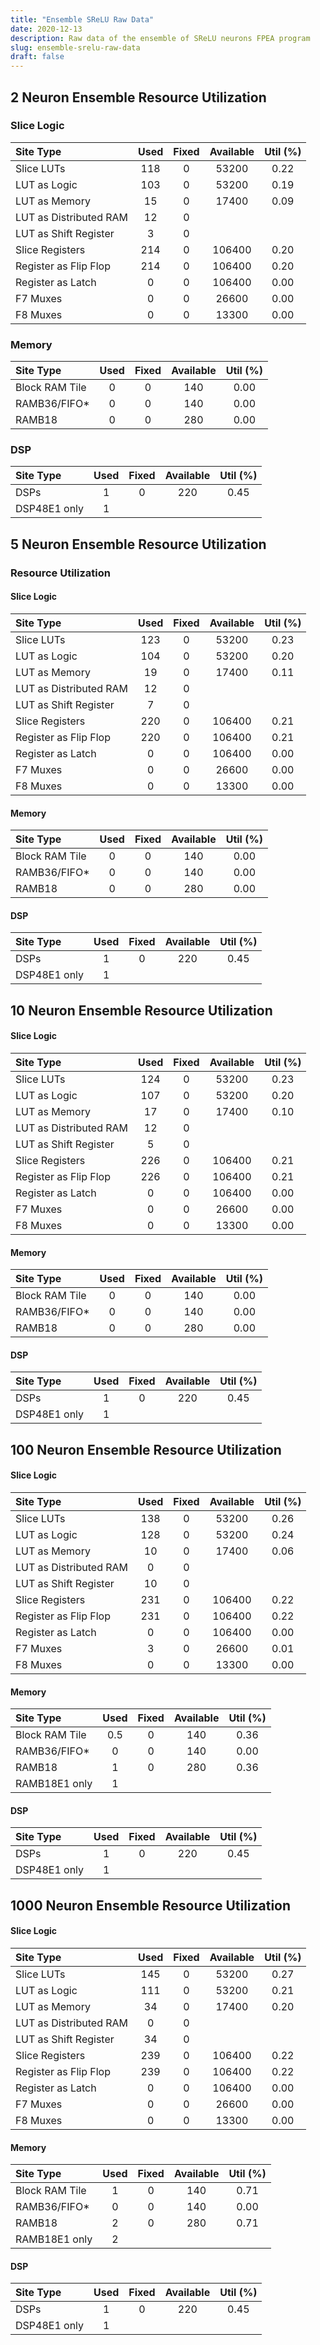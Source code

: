 ```yaml
---
title: "Ensemble SReLU Raw Data"
date: 2020-12-13
description: Raw data of the ensemble of SReLU neurons FPEA program
slug: ensemble-srelu-raw-data
draft: false
---
```


## 2 Neuron Ensemble Resource Utilization

### Slice Logic

|          Site Type         | Used | Fixed | Available | Util (%) |
| :-- | :--: | :--: | :--: | :--: |
| Slice LUTs                 |  118 |     0 |     53200 |  0.22 |
|   LUT as Logic             |  103 |     0 |     53200 |  0.19 |
|   LUT as Memory            |   15 |     0 |     17400 |  0.09 |
|     LUT as Distributed RAM |   12 |     0 |           |       |
|     LUT as Shift Register  |    3 |     0 |           |       |
| Slice Registers            |  214 |     0 |    106400 |  0.20 |
|   Register as Flip Flop    |  214 |     0 |    106400 |  0.20 |
|   Register as Latch        |    0 |     0 |    106400 |  0.00 |
| F7 Muxes                   |    0 |     0 |     26600 |  0.00 |
| F8 Muxes                   |    0 |     0 |     13300 |  0.00 |

### Memory

|    Site Type   | Used | Fixed | Available | Util (%) |
| :-- | :--: | :--: | :--: | :--: |
| Block RAM Tile |    0 |     0 |       140 |  0.00 |
|   RAMB36/FIFO* |    0 |     0 |       140 |  0.00 |
|   RAMB18       |    0 |     0 |       280 |  0.00 |

### DSP

|    Site Type   | Used | Fixed | Available | Util (%) |
| :-- | :--: | :--: | :--: | :--: |
| DSPs           |    1 |     0 |       220 |  0.45 |
|   DSP48E1 only |    1 |       |           |       |

## 5 Neuron Ensemble Resource Utilization

### Resource Utilization

#### Slice Logic

|          Site Type         | Used | Fixed | Available | Util (%) |
| :-- | :--: | :--: | :--: | :--: |
| Slice LUTs                 |  123 |     0 |     53200 |  0.23 |
|   LUT as Logic             |  104 |     0 |     53200 |  0.20 |
|   LUT as Memory            |   19 |     0 |     17400 |  0.11 |
|     LUT as Distributed RAM |   12 |     0 |           |       |
|     LUT as Shift Register  |    7 |     0 |           |       |
| Slice Registers            |  220 |     0 |    106400 |  0.21 |
|   Register as Flip Flop    |  220 |     0 |    106400 |  0.21 |
|   Register as Latch        |    0 |     0 |    106400 |  0.00 |
| F7 Muxes                   |    0 |     0 |     26600 |  0.00 |
| F8 Muxes                   |    0 |     0 |     13300 |  0.00 |

#### Memory

|    Site Type   | Used | Fixed | Available | Util (%) |
| :-- | :--: | :--: | :--: | :--: |
| Block RAM Tile |    0 |     0 |       140 |  0.00 |
|   RAMB36/FIFO* |    0 |     0 |       140 |  0.00 |
|   RAMB18       |    0 |     0 |       280 |  0.00 |

#### DSP

|    Site Type   | Used | Fixed | Available | Util (%) |
| :-- | :--: | :--: | :--: | :--: |
| DSPs           |    1 |     0 |       220 |  0.45 |
|   DSP48E1 only |    1 |       |           |       |

## 10 Neuron Ensemble Resource Utilization

#### Slice Logic

|          Site Type         | Used | Fixed | Available | Util (%) |
| :-- | :--: | :--: | :--: | :--: |
| Slice LUTs                 |  124 |     0 |     53200 |  0.23 |
|   LUT as Logic             |  107 |     0 |     53200 |  0.20 |
|   LUT as Memory            |   17 |     0 |     17400 |  0.10 |
|     LUT as Distributed RAM |   12 |     0 |           |       |
|     LUT as Shift Register  |    5 |     0 |           |       |
| Slice Registers            |  226 |     0 |    106400 |  0.21 |
|   Register as Flip Flop    |  226 |     0 |    106400 |  0.21 |
|   Register as Latch        |    0 |     0 |    106400 |  0.00 |
| F7 Muxes                   |    0 |     0 |     26600 |  0.00 |
| F8 Muxes                   |    0 |     0 |     13300 |  0.00 |

#### Memory

|    Site Type   | Used | Fixed | Available | Util (%) |
| :-- | :--: | :--: | :--: | :--: |
| Block RAM Tile |    0 |     0 |       140 |  0.00 |
|   RAMB36/FIFO* |    0 |     0 |       140 |  0.00 |
|   RAMB18       |    0 |     0 |       280 |  0.00 |

#### DSP

|    Site Type   | Used | Fixed | Available | Util (%) |
| :-- | :--: | :--: | :--: | :--: |
| DSPs           |    1 |     0 |       220 |  0.45 |
|   DSP48E1 only |    1 |       |           |       |

## 100 Neuron Ensemble Resource Utilization

#### Slice Logic

|          Site Type         | Used | Fixed | Available | Util (%) |
| :-- | :--: | :--: | :--: | :--: |
| Slice LUTs                 |  138 |     0 |     53200 |  0.26 |
|   LUT as Logic             |  128 |     0 |     53200 |  0.24 |
|   LUT as Memory            |   10 |     0 |     17400 |  0.06 |
|     LUT as Distributed RAM |    0 |     0 |           |       |
|     LUT as Shift Register  |   10 |     0 |           |       |
| Slice Registers            |  231 |     0 |    106400 |  0.22 |
|   Register as Flip Flop    |  231 |     0 |    106400 |  0.22 |
|   Register as Latch        |    0 |     0 |    106400 |  0.00 |
| F7 Muxes                   |    3 |     0 |     26600 |  0.01 |
| F8 Muxes                   |    0 |     0 |     13300 |  0.00 |

#### Memory

|    Site Type   | Used | Fixed | Available | Util (%) |
| :-- | :--: | :--: | :--: | :--: |
| Block RAM Tile    |  0.5 |     0 |       140 |  0.36 |
|   RAMB36/FIFO*    |    0 |     0 |       140 |  0.00 |
|   RAMB18          |    1 |     0 |       280 |  0.36 |
|     RAMB18E1 only |    1 |       |           |       |

#### DSP

|    Site Type   | Used | Fixed | Available | Util (%) |
| :-- | :--: | :--: | :--: | :--: |
| DSPs           |    1 |     0 |       220 |  0.45 |
|   DSP48E1 only |    1 |       |           |       |

## 1000 Neuron Ensemble Resource Utilization

#### Slice Logic

|          Site Type         | Used | Fixed | Available | Util (%) |
| :-- | :--: | :--: | :--: | :--: |
| Slice LUTs                 |  145 |     0 |     53200 |  0.27 |
|   LUT as Logic             |  111 |     0 |     53200 |  0.21 |
|   LUT as Memory            |   34 |     0 |     17400 |  0.20 |
|     LUT as Distributed RAM |    0 |     0 |           |       |
|     LUT as Shift Register  |   34 |     0 |           |       |
| Slice Registers            |  239 |     0 |    106400 |  0.22 |
|   Register as Flip Flop    |  239 |     0 |    106400 |  0.22 |
|   Register as Latch        |    0 |     0 |    106400 |  0.00 |
| F7 Muxes                   |    0 |     0 |     26600 |  0.00 |
| F8 Muxes                   |    0 |     0 |     13300 |  0.00 |

#### Memory

|    Site Type   | Used | Fixed | Available | Util (%) |
| :-- | :--: | :--: | :--: | :--: |
| Block RAM Tile    |    1 |     0 |       140 |  0.71 |
|   RAMB36/FIFO*    |    0 |     0 |       140 |  0.00 |
|   RAMB18          |    2 |     0 |       280 |  0.71 |
|     RAMB18E1 only |    2 |       |           |       |

#### DSP

|    Site Type   | Used | Fixed | Available | Util (%) |
| :-- | :--: | :--: | :--: | :--: |
| DSPs           |    1 |     0 |       220 |  0.45 |
|   DSP48E1 only |    1 |       |           |       |